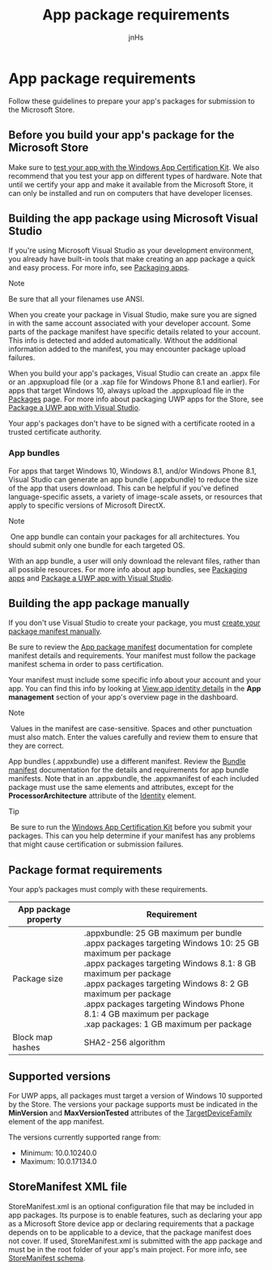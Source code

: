 ﻿---
author: jnHs
Description: Follow these guidelines to prepare your app's packages for submission to the Microsoft Store.
title: App package requirements
ms.assetid: 651B82BA-9D0C-45AC-8997-88CD93DC903C
ms.author: wdg-dev-content
ms.date: 05/16/2018
ms.topic: article
ms.prod: windows
ms.technology: uwp
keywords: windows 10, uwp, package requirements, packages, package format, supported version, submit
ms.localizationpriority: medium
---

# App package requirements

Follow these guidelines to prepare your app's packages for submission to the Microsoft Store.

## Before you build your app's package for the Microsoft Store

Make sure to [test your app with the Windows App Certification Kit](../debug-test-perf/windows-app-certification-kit.md). We also recommend that you test your app on different types of hardware. Note that until we certify your app and make it available from the Microsoft Store, it can only be installed and run on computers that have developer licenses.

## Building the app package using Microsoft Visual Studio

If you're using Microsoft Visual Studio as your development environment, you already have built-in tools that make creating an app package a quick and easy process. For more info, see [Packaging apps](../packaging/index.md).

> [!NOTE]
> Be sure that all your filenames use ANSI. 

When you create your package in Visual Studio, make sure you are signed in with the same account associated with your developer account. Some parts of the package manifest have specific details related to your account. This info is detected and added automatically. Without the additional information added to the manifest, you may encounter package upload failures. 

When you build your app's packages, Visual Studio can create an .appx file or an .appxupload file (or a .xap file for Windows Phone 8.1 and earlier). For apps that target Windows 10, always upload the .appxupload file in the [Packages](upload-app-packages.md) page. For more info about packaging UWP apps for the Store, see [Package a UWP app with Visual Studio](../packaging/packaging-uwp-apps.md).

Your app's packages don't have to be signed with a certificate rooted in a trusted certificate authority.


### App bundles

For apps that target Windows 10, Windows 8.1, and/or Windows Phone 8.1, Visual Studio can generate an app bundle (.appxbundle) to reduce the size of the app that users download. This can be helpful if you've defined language-specific assets, a variety of image-scale assets, or resources that apply to specific versions of Microsoft DirectX.

> [!NOTE]
> One app bundle can contain your packages for all architectures. You should submit only one bundle for each targeted OS.

With an app bundle, a user will only download the relevant files, rather than all possible resources. For more info about app bundles, see [Packaging apps](../packaging/index.md) and [Package a UWP app with Visual Studio](../packaging/packaging-uwp-apps.md).


## Building the app package manually

If you don't use Visual Studio to create your package, you must [create your package manifest manually](https://docs.microsoft.com/uwp/schemas/appxpackage/how-to-create-a-package-manifest-manually).

Be sure to review the [App package manifest](https://docs.microsoft.com/uwp/schemas/appxpackage/appx-package-manifest) documentation for complete manifest details and requirements. Your manifest must follow the package manifest schema in order to pass certification.

Your manifest must include some specific info about your account and your app. You can find this info by looking at [View app identity details](view-app-identity-details.md) in the **App management** section of your app's overview page in the dashboard.

> [!NOTE]
> Values in the manifest are case-sensitive. Spaces and other punctuation must also match. Enter the values carefully and review them to ensure that they are correct.


App bundles (.appxbundle) use a different manifest. Review the [Bundle manifest](https://docs.microsoft.com/uwp/schemas/bundlemanifestschema/bundle-manifest) documentation for the details and requirements for app bundle manifests. Note that in an .appxbundle, the .appxmanifest of each included package must use the same elements and attributes, except for the **ProcessorArchitecture** attribute of the [Identity](https://docs.microsoft.com/uwp/schemas/appxpackage/uapmanifestschema/element-identity) element.

> [!TIP]
> Be sure to run the [Windows App Certification Kit](../debug-test-perf/windows-app-certification-kit.md) before you submit your packages. This can you help determine if your manifest has any problems that might cause certification or submission failures.


## Package format requirements

Your app’s packages must comply with these requirements.

| App package property | Requirement                                                          |
|----------------------|----------------------------------------------------------------------|
| Package size         | .appxbundle: 25 GB maximum per bundle <br>.appx packages targeting Windows 10: 25 GB maximum per package<br>.appx packages targeting Windows 8.1: 8 GB maximum per package <br> .appx packages targeting Windows 8: 2 GB maximum per package <br> .appx packages targeting Windows Phone 8.1: 4 GB maximum per package <br> .xap packages: 1 GB maximum per package                                                                           |
| Block map hashes     | SHA2-256 algorithm                                                   |


## Supported versions

For UWP apps, all packages must target a version of Windows 10 supported by the Store. The versions your package supports must be indicated in the **MinVersion** and **MaxVersionTested** attributes of the [TargetDeviceFamily](https://docs.microsoft.com/uwp/schemas/appxpackage/uapmanifestschema/element-targetdevicefamily) element of the app manifest.

The versions currently supported range from: 
- Minimum: 10.0.10240.0
- Maximum: 10.0.17134.0


## StoreManifest XML file

StoreManifest.xml is an optional configuration file that may be included in app packages. Its purpose is to enable features, such as declaring your app as a Microsoft Store device app or declaring requirements that a package depends on to be applicable to a device, that the package manifest does not cover. If used, StoreManifest.xml is submitted with the app package and must be in the root folder of your app's main project. For more info, see [StoreManifest schema](https://docs.microsoft.com/uwp/schemas/storemanifest/store-manifest-schema-portal).

 

 




